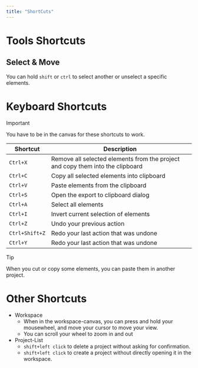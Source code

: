 ```yaml
---
title: "ShortCuts"
---
```


# Tools Shortcuts

## Select & Move

You can hold `shift` or `ctrl` to select another or unselect a specific elements.

# Keyboard Shortcuts

> [!IMPORTANT]
> You have to be in the canvas for these shortcuts to work.

| Shortcut       | Description                                                                    |
|----------------|--------------------------------------------------------------------------------|
| `Ctrl+X`       | Remove all selected elements from the project and copy them into the clipboard |
| `Ctrl+C`       | Copy all selected elements into clipboard                                      |
| `Ctrl+V`       | Paste elements from the clipboard                                              |
| `Ctrl+S`       | Open the export to clipboard dialog                                            |
| `Ctrl+A`       | Select all elements                                                            |
| `Ctrl+I`       | Invert current selection of elements                                           |
| `Ctrl+Z`       | Undo your previous action                                                      |
| `Ctrl+Shift+Z` | Redo your last action that was undone                                          |
| `Ctrl+Y`       | Redo your last action that was undone                                          |

> [!TIP]
> When you cut or copy some elements, you can paste them in another project.

# Other Shortcuts

- Workspace
  - When in the workspace-canvas, you can press and hold your mousewheel, and move your cursor to move your view.
  - You can scroll your wheel to zoom in and out
- Project-List
  - `shift+left click` to delete a project without asking for confirmation.
  - `shift+left click` to create a project without directly opening it in the workspace.
